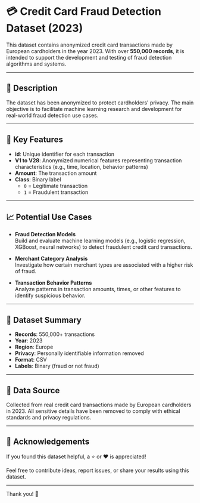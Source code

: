 # 💳 Credit Card Fraud Detection Dataset (2023)

This dataset contains anonymized credit card transactions made by European cardholders in the year 2023. With over **550,000 records**, it is intended to support the development and testing of fraud detection algorithms and systems.

---

## 📝 Description

The dataset has been anonymized to protect cardholders' privacy. The main objective is to facilitate machine learning research and development for real-world fraud detection use cases.

---

## 🔑 Key Features

- **id**: Unique identifier for each transaction  
- **V1 to V28**: Anonymized numerical features representing transaction characteristics (e.g., time, location, behavior patterns)  
- **Amount**: The transaction amount  
- **Class**: Binary label  
  - `0` = Legitimate transaction  
  - `1` = Fraudulent transaction  

---

## 📈 Potential Use Cases

- **Fraud Detection Models**  
  Build and evaluate machine learning models (e.g., logistic regression, XGBoost, neural networks) to detect fraudulent credit card transactions.

- **Merchant Category Analysis**  
  Investigate how certain merchant types are associated with a higher risk of fraud.

- **Transaction Behavior Patterns**  
  Analyze patterns in transaction amounts, times, or other features to identify suspicious behavior.

---

## 📂 Dataset Summary

- **Records**: 550,000+ transactions  
- **Year**: 2023  
- **Region**: Europe  
- **Privacy**: Personally identifiable information removed  
- **Format**: CSV  
- **Labels**: Binary (fraud or not fraud)  

---

## 📎 Data Source

Collected from real credit card transactions made by European cardholders in 2023. All sensitive details have been removed to comply with ethical standards and privacy regulations.

---

## 🙌 Acknowledgements

If you found this dataset helpful, a ⭐ or ❤️ is appreciated!

Feel free to contribute ideas, report issues, or share your results using this dataset.

---

Thank you! 🙂

